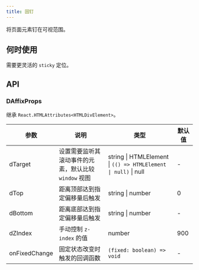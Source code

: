 ```yaml
---
title: 固钉
---
```


将页面元素钉在可视范围。

## 何时使用

需要更灵活的 `sticky` 定位。

## API

### DAffixProps

继承 `React.HTMLAttributes<HTMLDivElement>`。

<!-- prettier-ignore-start -->
| 参数 | 说明 | 类型 | 默认值 | 
| --- | --- | --- | --- | 
| dTarget | 设置需要监听其滚动事件的元素，默认比较 `window` 视图 | string \| HTMLElement \| `(() => HTMLElement \| null)` \| null | - |
| dTop | 距离顶部达到指定偏移量后触发 | string \| number | 0 |
| dBottom | 距离底部达到指定偏移量后触发 | string \| number | - |
| dZIndex | 手动控制 `z-index` 的值 | number | 900 |
| onFixedChange | 固定状态改变时触发的回调函数 | `(fixed: boolean) => void` | - | 
<!-- prettier-ignore-end -->

